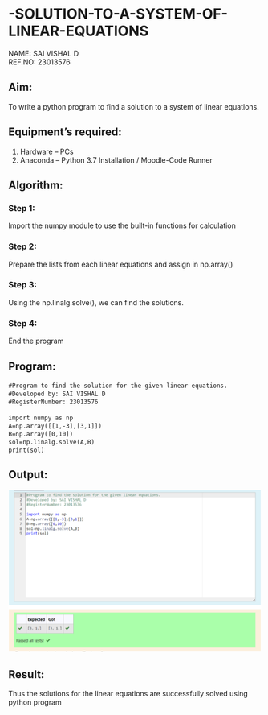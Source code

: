 # -SOLUTION-TO-A-SYSTEM-OF-LINEAR-EQUATIONS
NAME: SAI VISHAL D<br>
REF.NO: 23013576
## Aim:
To write a python program to find a solution to a system of linear equations.
## Equipment’s required:
1. 	Hardware – PCs
2. 	Anaconda – Python 3.7 Installation / Moodle-Code Runner
## Algorithm:
### Step 1: 
Import the numpy module to use the built-in functions for calculation
### Step 2: 
Prepare the lists from each linear equations and assign in np.array()
### Step 3: 
Using the np.linalg.solve(), we can find the solutions.
### Step 4: 
End the program
## Program:

```
#Program to find the solution for the given linear equations.
#Developed by: SAI VISHAL D 
#RegisterNumber: 23013576

import numpy as np
A=np.array([[1,-3],[3,1]])
B=np.array([0,10])
sol=np.linalg.solve(A,B)
print(sol)
```

## Output:
![Alt text](<Screenshot 2023-12-13 195710.png>)

## Result: 
Thus the solutions for the linear equations are successfully solved using python program


